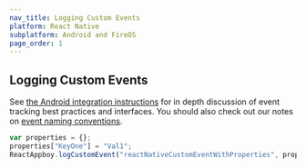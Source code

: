 ```yaml
---
nav_title: Logging Custom Events
platform: React Native
subplatform: Android and FireOS
page_order: 1
---
```

## Logging Custom Events

See [the Android integration instructions][1] for in depth discussion of event tracking best practices and interfaces. You should also check out our notes on [event naming conventions]({{site.baseurl}}/user_guide/data_and_analytics/custom_data/event_naming_conventions/).

```javascript
var properties = {};
properties["KeyOne"] = "Val1";
ReactAppboy.logCustomEvent("reactNativeCustomEventWithProperties", properties);
```

[1]: {{site.baseurl}}/developer_guide/platform_integration_guides/android/initial_sdk_setup/
